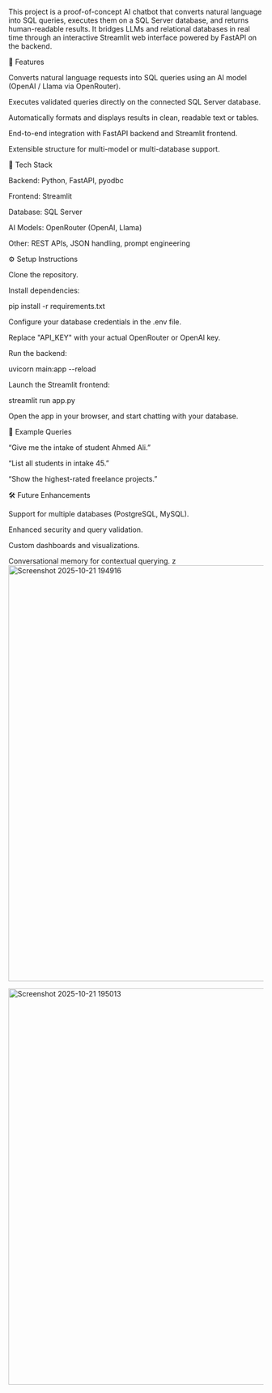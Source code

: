 This project is a proof-of-concept AI chatbot that converts natural language into SQL queries, executes them on a SQL Server database, and returns human-readable results.
It bridges LLMs and relational databases in real time through an interactive Streamlit web interface powered by FastAPI on the backend.

🚀 Features

Converts natural language requests into SQL queries using an AI model (OpenAI / Llama via OpenRouter).

Executes validated queries directly on the connected SQL Server database.

Automatically formats and displays results in clean, readable text or tables.

End-to-end integration with FastAPI backend and Streamlit frontend.

Extensible structure for multi-model or multi-database support.

🧩 Tech Stack

Backend: Python, FastAPI, pyodbc

Frontend: Streamlit

Database: SQL Server

AI Models: OpenRouter (OpenAI, Llama)

Other: REST APIs, JSON handling, prompt engineering

⚙️ Setup Instructions

Clone the repository.

Install dependencies:

pip install -r requirements.txt


Configure your database credentials in the .env file.

Replace "API_KEY" with your actual OpenRouter or OpenAI key.

Run the backend:

uvicorn main:app --reload


Launch the Streamlit frontend:

streamlit run app.py


Open the app in your browser, and start chatting with your database.

🧠 Example Queries

“Give me the intake of student Ahmed Ali.”

“List all students in intake 45.”

“Show the highest-rated freelance projects.”

🛠️ Future Enhancements

Support for multiple databases (PostgreSQL, MySQL).

Enhanced security and query validation.

Custom dashboards and visualizations.

Conversational memory for contextual querying.
z<img width="1652" height="821" alt="Screenshot 2025-10-21 194916" src="https://github.com/user-attachments/assets/5282f0ba-9b94-4561-95b2-200675c1286d" />

<img width="1667" height="782" alt="Screenshot 2025-10-21 195013" src="https://github.com/user-attachments/assets/3e0b40a7-a1ff-4a91-a99a-45b8964f6d31" />

